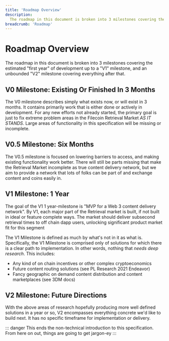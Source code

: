 ```yaml
---
title: 'Roadmap Overview'
description:
  The roadmap in this document is broken into 3 milestones covering the estimated "first year" of development up to a "V1" milestone, and an unbounded "V2" milestone covering everything after that.
breadcrumb: 'Roadmap'
---
```


# Roadmap Overview

The roadmap in this document is broken into 3 milestones covering the estimated "first year" of development up to a "V1" milestone, and an unbounded "V2" milestone covering everything after that.

## **V0 Milestone**: Existing Or Finished In 3 Months

The V0 milestone describes simply what exists now, or will exist in 3 months. It contains primarily work that is either done or actively in development. For any new efforts not already started, the primary goal is just to fix extreme problem areas in the Filecoin Retrieval Market *AS IT STANDS*. Large areas of functionality in this specification will be missing or incomplete.

## **V0.5 Milestone**: Six Months

The V0.5 milestone is focused on lowering barriers to access, and making existing functionality work better. There will still be parts missing that make the Retrieval Market incomplete as true content delivery network, but we aim to provide a network that lots of folks can be part of and exchange content and coins easily in.

## **V1 Milestone**: 1 Year

The goal of the V1 1 year-milestone is "MVP for a Web 3 content delivery network". By V1, each major part of the Retrieval market is built, if not built in ideal or feature complete ways. The market should deliver subsecond retrieval times to off chain dapp users, unlocking significant product market fit for this segment

The V1 Milestone is defined as much by what's not in it as what is. Specifically, the V1 Milestone is comprised only of solutions for which there is a clear path to implementation. In other words, nothing that *needs deep research*. This includes:
- Any kind of on chain incentives or other complex cryptoeconomics
- Future content routing solutions (see PL Research 2021 Endeavor)
- Fancy geographic on demand content distribution and content marketplaces (see 3DM docs)

## **V2 Milestone**: Future Directions

With the above areas of research hopefully producing more well defined solutions in a year or so, V2 encompasses everything concrete we'd like to build next. It has no specific timeframe for implementation or delivery. 

::: danger
This ends the non-technical introduction to this specification. From here on out, things are going to get jargon-ey
:::
